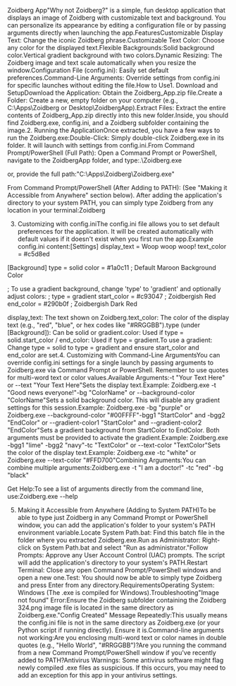 Zoidberg App"Why not Zoidberg?" is a simple, fun desktop application that displays an image of Zoidberg with customizable text and background. You can personalize its appearance by editing a configuration file or by passing arguments directly when launching the app.FeaturesCustomizable Display Text: Change the iconic Zoidberg phrase.Customizable Text Color: Choose any color for the displayed text.Flexible Backgrounds:Solid background color.Vertical gradient background with two colors.Dynamic Resizing: The Zoidberg image and text scale automatically when you resize the window.Configuration File (config.ini): Easily set default preferences.Command-Line Arguments: Override settings from config.ini for specific launches without editing the file.How to Use1. Download and SetupDownload the Application: Obtain the Zoidberg_App.zip file.Create a Folder: Create a new, empty folder on your computer (e.g., C:\Apps\Zoidberg or Desktop\ZoidbergApp).Extract Files: Extract the entire contents of Zoidberg_App.zip directly into this new folder.Inside, you should find Zoidberg.exe, config.ini, and a Zoidberg subfolder containing the image.2. Running the ApplicationOnce extracted, you have a few ways to run the Zoidberg.exe:Double-Click: Simply double-click Zoidberg.exe in its folder. It will launch with settings from config.ini.From Command Prompt/PowerShell (Full Path): Open a Command Prompt or PowerShell, navigate to the ZoidbergApp folder, and type:.\Zoidberg.exe


or, provide the full path:"C:\Apps\Zoidberg\Zoidberg.exe"


From Command Prompt/PowerShell (After Adding to PATH): (See "Making it Accessible from Anywhere" section below). After adding the application's directory to your system PATH, you can simply type Zoidberg from any location in your terminal:Zoidberg


3. Customizing with config.iniThe config.ini file allows you to set default preferences for the application. It will be created automatically with default values if it doesn't exist when you first run the app.Example config.ini content:[Settings]
display_text = Woop woop woop!
text_color = #c5d8ed

[Background]
type = solid
color = #1a0c11
; Default Maroon Background Color

; To use a gradient background, change 'type' to 'gradient' and optionally adjust colors:
; type = gradient
start_color = #c93047
; Zoidbergish Red
end_color = #290b0f
; Zoidbergish Dark Red

display_text: The text shown on Zoidberg.text_color: The color of the display text (e.g., "red", "blue", or hex codes like "#RRGGBB").type (under [Background]): Can be solid or gradient.color: Used if type = solid.start_color / end_color: Used if type = gradient.To use a gradient: Change type = solid to type = gradient and ensure start_color and end_color are set.4. Customizing with Command-Line ArgumentsYou can override config.ini settings for a single launch by passing arguments to Zoidberg.exe via Command Prompt or PowerShell. Remember to use quotes for multi-word text or color values.Available Arguments:-t "Your Text Here" or --text "Your Text Here"Sets the display text.Example: Zoidberg.exe -t "Good news everyone!"-bg "ColorName" or --background-color "ColorName"Sets a solid background color. This will disable any gradient settings for this session.Example: Zoidberg.exe -bg "purple" or Zoidberg.exe --background-color "#00FFFF"-bgg1 "StartColor" and -bgg2 "EndColor" or --gradient-color1 "StartColor" and --gradient-color2 "EndColor"Sets a gradient background from StartColor to EndColor. Both arguments must be provided to activate the gradient.Example: Zoidberg.exe -bgg1 "lime" -bgg2 "navy"-tc "TextColor" or --text-color "TextColor"Sets the color of the display text.Example: Zoidberg.exe -tc "white" or Zoidberg.exe --text-color "#FFD700"Combining Arguments:You can combine multiple arguments:Zoidberg.exe -t "I am a doctor!" -tc "red" -bg "black"


Get Help:To see a list of arguments directly from the command line, use:Zoidberg.exe --help


5. Making it Accessible from Anywhere (Adding to System PATH)To be able to type just Zoidberg in any Command Prompt or PowerShell window, you can add the application's folder to your system's PATH environment variable.Locate System Path.bat: Find this batch file in the folder where you extracted Zoidberg.exe.Run as Administrator: Right-click on System Path.bat and select "Run as administrator."Follow Prompts: Approve any User Account Control (UAC) prompts. The script will add the application's directory to your system's PATH.Restart Terminal: Close any open Command Prompt/PowerShell windows and open a new one.Test: You should now be able to simply type Zoidberg and press Enter from any directory.RequirementsOperating System: Windows (The .exe is compiled for Windows).Troubleshooting"Image not found" Error:Ensure the Zoidberg subfolder containing the Zoidberg 324.png image file is located in the same directory as Zoidberg.exe."Config Created" Message Repeatedly:This usually means the config.ini file is not in the same directory as Zoidberg.exe (or your Python script if running directly). Ensure it is.Command-line arguments not working:Are you enclosing multi-word text or color names in double quotes (e.g., "Hello World", "#RRGGBB")?Are you running the command from a new Command Prompt/PowerShell window if you've recently added to PATH?Antivirus Warnings: Some antivirus software might flag newly compiled .exe files as suspicious. If this occurs, you may need to add an exception for this app in your antivirus settings.